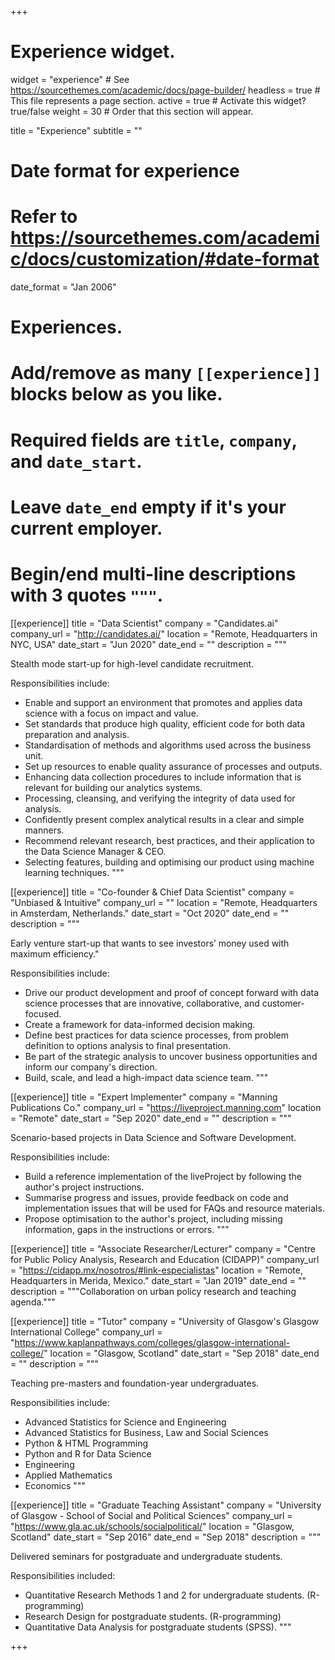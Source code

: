 +++
# Experience widget.
widget = "experience"  # See https://sourcethemes.com/academic/docs/page-builder/
headless = true  # This file represents a page section.
active = true  # Activate this widget? true/false
weight = 30  # Order that this section will appear.

title = "Experience"
subtitle = ""

# Date format for experience
#   Refer to https://sourcethemes.com/academic/docs/customization/#date-format
date_format = "Jan 2006"

# Experiences.
#   Add/remove as many `[[experience]]` blocks below as you like.
#   Required fields are `title`, `company`, and `date_start`.
#   Leave `date_end` empty if it's your current employer.
#   Begin/end multi-line descriptions with 3 quotes `"""`.

[[experience]]
  title = "Data Scientist"
  company = "Candidates.ai"
  company_url = "http://candidates.ai/"
  location = "Remote, Headquarters in NYC, USA"
  date_start = "Jun 2020"
  date_end = ""
  description = """
  
  Stealth mode start-up for high-level candidate recruitment.
  
  Responsibilities include:
  
  * Enable and support an environment that promotes and applies data science with a focus on impact and value.
  * Set standards that produce high quality, efficient code for both data preparation and analysis. 
  * Standardisation of methods and algorithms used across the business unit.
  * Set up resources to enable quality assurance of processes and outputs.
  * Enhancing data collection procedures to include information that is relevant for building our analytics systems.
  * Processing, cleansing, and verifying the integrity of data used for analysis.
  * Confidently present complex analytical results in a clear and simple manners.
  * Recommend relevant research, best practices, and their application to the Data Science Manager & CEO.
  * Selecting features, building and optimising our product using machine learning techniques.
  """

[[experience]]
  title = "Co-founder & Chief Data Scientist"
  company = "Unbiased & Intuitive"
  company_url = ""
  location = "Remote, Headquarters in Amsterdam, Netherlands."
  date_start = "Oct 2020"
  date_end = ""
  description = """
  
  Early venture start-up that wants to see investors’ money used with maximum efficiency."
  
   Responsibilities include:
  
  * Drive our product development and proof of concept forward with data science processes that are innovative, collaborative, and customer-focused.
  * Create a framework for data-informed decision making.
  * Define best practices for data science processes, from problem definition to options analysis to final presentation.
  * Be part of the strategic analysis to uncover business opportunities and inform our company's direction.
  * Build, scale, and lead a high-impact data science team.
  """

[[experience]]
  title = "Expert Implementer"
  company = "Manning Publications Co."
  company_url = "https://liveproject.manning.com"
  location = "Remote"
  date_start = "Sep 2020"
  date_end = ""
  description = """
  
  Scenario-based projects in Data Science and Software Development.
  
  Responsibilities include:
  
  * Build a reference implementation of the liveProject by following the author's project instructions.
  * Summarise progress and issues, provide feedback on code and implementation issues that will be used for FAQs and resource materials.
  * Propose optimisation to the author's project, including missing information, gaps in the instructions or errors.
  """
  
[[experience]]
  title = "Associate Researcher/Lecturer"
  company = "Centre for Public Policy Analysis, Research and Education (CIDAPP)"
  company_url = "https://cidapp.mx/nosotros/#link-especialistas"
  location = "Remote, Headquarters in Merida, Mexico."
  date_start = "Jan 2019"
  date_end = ""
  description = """Collaboration on urban policy research and teaching agenda."""
  
  [[experience]]
  title = "Tutor"
  company = "University of Glasgow's Glasgow International College"
  company_url = "https://www.kaplanpathways.com/colleges/glasgow-international-college/"
  location = "Glasgow, Scotland"
  date_start = "Sep 2018"
  date_end = ""
  description = """
  
  Teaching pre-masters and foundation-year undergraduates.
  
  Responsibilities include:
 
  * Advanced Statistics for Science and Engineering
  * Advanced Statistics for Business, Law and Social Sciences
  * Python & HTML Programming
  * Python and R for Data Science
  * Engineering
  * Applied Mathematics
  * Economics
  """
 
 [[experience]]
  title = "Graduate Teaching Assistant"
  company = "University of Glasgow - School of Social and Political Sciences"
  company_url = "https://www.gla.ac.uk/schools/socialpolitical/"
  location = "Glasgow, Scotland"
  date_start = "Sep 2016"
  date_end = "Sep 2018"
  description = """
  
  Delivered seminars for postgraduate and undergraduate students.
  
  Responsibilities included:
 
  * Quantitative Research Methods 1 and 2 for undergraduate students. (R-programming)
  * Research Design for postgraduate students. (R-programming)
  * Quantitative Data Analysis for postgraduate students (SPSS).
  """
 
+++
